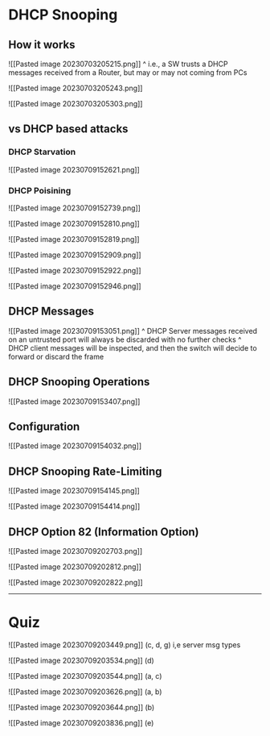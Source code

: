 
# DHCP Snooping

## How it works

![[Pasted image 20230703205215.png]]
^ i.e., a SW trusts a DHCP messages received from a Router, but may or may not coming from PCs

![[Pasted image 20230703205243.png]]

![[Pasted image 20230703205303.png]]


## vs DHCP based attacks

### DHCP Starvation

![[Pasted image 20230709152621.png]]


### DHCP Poisining

![[Pasted image 20230709152739.png]]


![[Pasted image 20230709152810.png]]

![[Pasted image 20230709152819.png]]

![[Pasted image 20230709152909.png]]

![[Pasted image 20230709152922.png]]

![[Pasted image 20230709152946.png]]


## DHCP Messages

![[Pasted image 20230709153051.png]]
^ DHCP Server messages received on an untrusted port will always be discarded with no further checks
^ DHCP client messages will be inspected, and then the switch will decide to forward or discard the frame


## DHCP Snooping Operations

![[Pasted image 20230709153407.png]]


## Configuration

![[Pasted image 20230709154032.png]]


## DHCP Snooping Rate-Limiting

![[Pasted image 20230709154145.png]]

![[Pasted image 20230709154414.png]]


## DHCP Option 82 (Information Option)

![[Pasted image 20230709202703.png]]

![[Pasted image 20230709202812.png]]

![[Pasted image 20230709202822.png]]


--- 


# Quiz

![[Pasted image 20230709203449.png]]
(c, d, g) i,e server msg types


![[Pasted image 20230709203534.png]]
(d)

![[Pasted image 20230709203544.png]]
(a, c)

![[Pasted image 20230709203626.png]]
(a, b)

![[Pasted image 20230709203644.png]]
(b)

![[Pasted image 20230709203836.png]]
(e)
